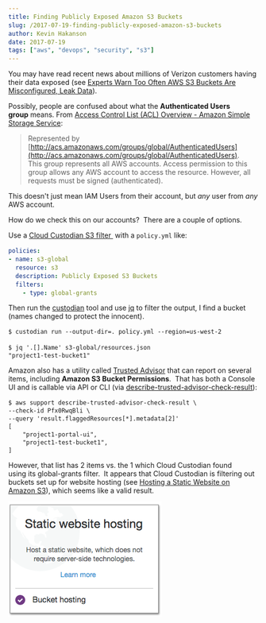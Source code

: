 ```yaml
---
title: Finding Publicly Exposed Amazon S3 Buckets
slug: /2017-07-19-finding-publicly-exposed-amazon-s3-buckets
author: Kevin Hakanson
date: 2017-07-19
tags: ["aws", "devops", "security", "s3"]
---
```

You may have read recent news about millions of Verizon customers having their data exposed (see [Experts Warn Too Often AWS S3 Buckets Are Misconfigured, Leak Data](https://threatpost.com/experts-warn-too-often-aws-s3-buckets-are-misconfigured-leak-data/126826/)).

Possibly, people are confused about what the **Authenticated Users group** means. From [Access Control List (ACL) Overview - Amazon Simple Storage Service](http://docs.aws.amazon.com/AmazonS3/latest/dev/acl-overview.html):

> Represented by [http://acs.amazonaws.com/groups/global/AuthenticatedUsers](http://acs.amazonaws.com/groups/global/AuthenticatedUsers).  
> This group represents all AWS accounts. Access permission to this group allows any AWS account to access the resource. However, all requests must be signed (authenticated).

This doesn't just mean IAM Users from their account, but _any_ user from _any_ AWS account.

How do we check this on our accounts?  There are a couple of options.

Use a [Cloud Custodian S3 filter ](http://www.capitalone.io/cloud-custodian/docs/policy/resources/s3.html) with a `policy.yml` like:

```yaml
policies:
- name: s3-global
  resource: s3
  description: Publicly Exposed S3 Buckets
  filters:
    - type: global-grants
```

Then run the [custodian](https://github.com/capitalone/cloud-custodian) tool and use [jq](https://stedolan.github.io/jq/) to filter the output, I find a bucket (names changed to protect the innocent).

```console
$ custodian run --output-dir=. policy.yml --region=us-west-2

$ jq '.[].Name' s3-global/resources.json
"project1-test-bucket1"
```

Amazon also has a utility called [Trusted Advisor](https://aws.amazon.com/premiumsupport/trustedadvisor/) that can report on several items, including **Amazon S3 Bucket Permissions**.  That has both a Console UI and is callable via API or CLI (via [describe-trusted-advisor-check-result](http://docs.aws.amazon.com/cli/latest/reference/support/describe-trusted-advisor-check-result.html)):

```console
$ aws support describe-trusted-advisor-check-result \
--check-id Pfx0RwqBli \
--query 'result.flaggedResources[*].metadata[2]'
[
    "project1-portal-ui",
    "project1-test-bucket1",
]
```

However, that list has 2 items vs. the 1 which Cloud Custodian found using its global-grants filter.  It appears that Cloud Custodian is filtering out buckets set up for website hosting (see [Hosting a Static Website on Amazon S3](https://docs.aws.amazon.com/AmazonS3/latest/dev/WebsiteHosting.html)), which seems like a valid result.

[![](images/pastedImage_140.png)](images/pastedImage_140.png)
